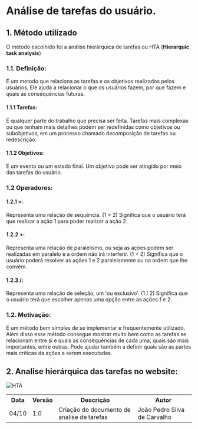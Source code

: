 # Análise de tarefas do usuário.
## 1. Método utilizado
O método escolhido foi a análise hierárquica de tarefas ou HTA (__Hierarquic task analysis__)

### 1.1. Definição:
É um metodo que relaciona as tarefas e os objetivos realizados pelos usuários. Ele ajuda a relacionar o que os usuários fazem, por que fazem e quais as consequências futuras.
#### 1.1.1 Tarefas:
É qualquer parte do trabalho que precisa ser feita. Tarefas mais complexas ou que tenham mais detalhes podem ser redefinidas como objetivos ou subobjetivos, em um processo chamado decomposição de tarefas ou redescrição. 
#### 1.1.2 Objetivos:
É um evento ou um estado final. Um objetivo pode ser atingido por meio das tarefas do usuário.

### 1.2 Operadores:
#### 1.2.1 >:
Representa uma relação de sequência. (1 > 2) Significa que o usuário terá que realizar a ação 1 para poder realizar a ação 2.
#### 1.2.2 +:
Representa uma relação de paralelismo, ou seja as ações podem ser realizadas em paralelo e a ordem não irá interferir. (1 + 2) Significa que o usuário poderá resolver as ações 1 e 2 paralelamente ou na ordem que lhe convém.
#### 1.2.3 /:
Representa uma relação de seleção, um 'ou exclusivo'. (1 / 2) Significa que o usuário terá que escolher apenas uma opção entre as ações 1 e 2.

### 1.2. Motivação:
É um método bem simples de se implementar e frequentemente utilizado. Além disso esse método consegue mostrar muito bem como as tarefas se relacionam entre si e quais as consequências de cada uma, quais são mais importantes, entre outras. Pode ajudar também a definir quais são as partes mais críticas da ações a serem executadas.
## 2. Analise hierárquica das tarefas no website:
![HTA](https://github.com/Interacao-Humano-Computador/2020.1-Zupper/blob/develop/images/diagramas/HTA.jpg?raw=true)

<table>
  <tr>
    <th>Data</th>
    <th>Versão</th>
    <th>Descrição</th>
    <th>Autor</th>
  </tr>
  <tr>
    <td>04/10</td>
    <td>1.0</td>
    <td>Criação do documento de analise de tarefas</td>
    <td>João Pedro Silva de Carvalho</td>
  </tr>
</table>